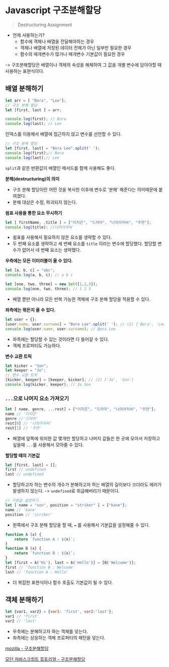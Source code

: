 # Javascript 구조분해할당

>Destructuring Assignment

- 언제 사용하는가?
  - 함수에 객체나 배열을 전달해야하는 경우
  - 객체나 배열에 저장된 데이터 전체가 아닌 일부만 필요한 경우
  - 함수의 매개변수가 많거나 매개변수 기본값이 필요한 경우

-> 구조분해할당은 배열이나 객체의 속성을 해체하여 그 값을 개별 변수에 담아야할 때 사용하는 표현식이다.



## 배열 분해하기

```javascript
let arr = [ "Bora", "Lee"];
// 구조 분해 할당
let [first, last ] = arr;

console.log(first); // Bora
console.log(last); // Lee
```

인덱스를 이용해서 배열에 접근하지 않고 변수를 선언할 수 있다.

```javascript
// 구조 분해 할당
let [first, last] = "Bora Lee".split(' ');
console.log(first);// Bora
console.log(last);// Lee
```

`split`과 같은 반환값이 배열인 메서드를 함깨 사용해도 좋다.



**분해(destructuring)의 의미**

- 구조 분해 할당이란 어떤 것을 복사한 이후에 변수로 '분해' 해준다는 의미때문에 붙여졌다.
- 분해 대상은 수정, 파괴되지 않는다.



**쉼표 사용을 통한 요소 무시하기**

```js
let [ firstName, ,title ] = ["이지은", "드라마", "나의아저씨", "주연"];
console.log(title); //나의아저씨
```

- 쉼표를 사용해서 필요하지 않은 요소를 생략할 수 있다.
- 두 번째 요소를 생략하고 세 번째 요소를 `title` 이라는 변수에 할당했다.
  할당할 변수가 없어서 네 번째 요소는 생략했다.



**우측에는 모든 이터러블이 올 수 있다.**

```js
let [a, b, c] = "abc";
console.log(a, b, c); // a b c

let [one, two, three] = new Set([1,2,3]);
console.log(one, two, three); // 1 2 3
```

- 배열 뿐만 아니라 모든 반복 가능한 객체에 구조 분해 할당을 적용할 수 있다.



**좌측에는 뭐든지 올 수 있다.**

```js
let user = {};
[user.name, user.surname] = "Bora Lee".split(' '); // (2) ['Bora', 'Lee']
console.log(user.name, user.surname); // Bora Lee
```

- 좌측에는 할당할 수 있는 것이라면 다 들어갈 수 있다.
- 객체 프로퍼티도 가능하다.



**변수 교환 트릭**

```js
let kicker = "Son";
let keeper = "Jo";
// 변수 교환 트릭
[kicker, keeper] = [keeper, kicker]; // (2) ['Jo', 'Son']
console.log(kicker, keeper); // Jo Son
```



### `...`으로 나머지 요소 가져오기

```js
let [ name, genre, ...rest] = ["이지은", "드라마", "나의아저씨", "주연"];
name // '이지은'
genre //'드라마'
rest[0] // '나의아저씨'
rest[1] // '주연'
```

- 배열에 앞쪽에 위치한 값 몇개만 할당하고 나머지 값들은 한 곳에 모아서 저장하고 싶을때 `...`를 사용해서 모아줄 수 있다.



**할당할 때의 기본값**

```js
let [first, last] = [];
first // undefined
last // undefined
```

- 할당하고자 하는 변수의 개수가 분해하고자 하는 배열의 길이보다 크더라도 에러가 발생하지 않는다.
  -> `undefined`로 취급해버리기 때문이다.

```js
// 기본값 설정하기
let [ name = "son", position = "striker" ] = ["kane"];
name // 'kane'
position // 'striker'
```

- 왼쪽에서 구조 분해 할당을 할 때, `=` 를 사용해서 기본값을 설정해줄 수 있다.

```js
function A (x) {
    return `function A : ${x}`;
}
function B (x) {
    return `function B : ${x}`;
}
let [first = A('Hi'), last = A('Hello')] = [B('Welcome')];
first // 'function B : Welcome'
last // 'function A : Hello'
```

- 더 복잡한 표현식이나 함수 호출도 기본값이 될 수 있다.



## 객체 분해하기

```js
let {var1, var2} = {var1: 'first', var2:'last'};
var1 // 'first'
var2 // 'last'
```

- 우측에는 분해하고자 하는 객체를 넣는다.
- 좌측에는 상응하는 객체 프로퍼티의 패턴을 넣는다.







[mozilla - 구조분해할당](https://developer.mozilla.org/ko/docs/Web/JavaScript/Reference/Operators/Destructuring_assignment)

[모던 자바스크립트 튜토리얼 - 구조분해할당](https://ko.javascript.info/destructuring-assignment)